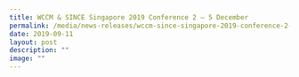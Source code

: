 ```yaml
---
title: WCCM & SINCE Singapore 2019 Conference 2 – 5 December
permalink: /media/news-releases/wccm-since-singapore-2019-conference-2-e2-80-93-5-december93-5-december/
date: 2019-09-11
layout: post
description: ""
image: ""
---
```

